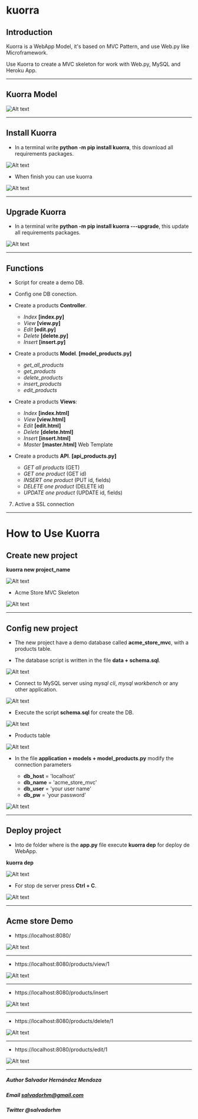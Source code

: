# kuorra

## Introduction


Kuorra is a WebApp Model, it's based on MVC Pattern, and use Web.py like Microframework.

Use Kuorra to create a MVC skeleton for work with Web.py, MySQL and Heroku App.

****

## Kuorra Model

![Alt text](images/kuorra.svg?raw=true "Kuorra model")

***

## Install Kuorra

+ In a terminal write **python -m pip install kuorra**, this download all requirements packages.

![Alt text](images/install_kuorra.png?raw=true "Kuorra model")

+ When finish you can use kuorra

![Alt text](images/kuorra_installed.png?raw=true "Kuorra model")


****

## Upgrade Kuorra

+ In a terminal write **python -m pip install kuorra ---upgrade**, this update all requirements packages.

![Alt text](images/kuorra_upgrade.png?raw=true "Kuorra model")

****

## Functions

+ Script for create a demo DB.

+ Config one DB conection.

+ Create a products **Controller**.

  - *Index* **[index.py]**
  - *View* **[view.py]**
  - *Edit* **[edit.py]**
  - *Delete* **[delete.py]**
  - *Insert* **[insert.py]**

+ Create a products **Model**. **[model_products.py]**

  - *get_all_products*
  - *get_products*
  - *delete_products*
  - *insert_products*
  - *edit_products*

+ Create a products **Views**:

  - *Index* **[index.html]**
  - *View* **[view.html]**
  - *Edit* **[edit.html]**
  - *Delete* **[delete.html]**
  - *Insert* **[insert.html]**
  - *Master* **[master.html]** Web Template

+ Create a products **API**. **[api_products.py]**

  - *GET all products* (GET)
  - *GET one product* (GET id)
  - *INSERT one product* (PUT id, fields)
  - *DELETE one product* (DELETE id)
  - *UPDATE one product* (UPDATE id, fields)

7. Active a SSL connection

****
# How to Use Kuorra

## Create new project

**kuorra new project_name**

![Alt text](images/kuorra_new.png?raw=true "kuorra new")

+ Acme Store MVC Skeleton

![Alt text](images/vs_code.png?raw=true "vs code")

****

## Config new project

+ The new project have a demo database  called **acme_store_mvc**, with a products table.

+ The database script is written in the file **data + schema.sql**.

![Alt text](images/schme.png?raw=true "schema")

+ Connect to MySQL server using *mysql cli*, *mysql workbench* or any other application.

![Alt text](images/mysql_0.png?raw=true "mysql cli")

+ Execute the script **schema.sql** for create the DB.

![Alt text](images/mysql_1.png?raw=true "source schema.sql")

+ Products table

![Alt text](images/products.png?raw=true "Products table")

+ In the file **application + models + model_products.py** modify the connection parameters

  - **db_host** = 'localhost'
  - **db_name** = 'acme_store_mvc'
  - **db_user** = 'your user name'
  - **db_pw** = 'your password'

![Alt text](images/config.png?raw=true "Config")

****

## Deploy project

+ Into de folder where is the **app.py** file execute **kuorra dep** for deploy de WebApp.

**kuorra dep**

![Alt text](images/kuorra_dep.png?raw=true "kuorra dep")

+ For stop de server press **Ctrl + C**.

![Alt text](images/kuorra_stop.png?raw=true "Stop")

****

## Acme store Demo

+ https://localhost:8080/

![Alt text](images/kuorra_index.png?raw=true "index.html")

****

+ https://localhost:8080/products/view/1

![Alt text](images/kuorra_view.png?raw=true "view.html")

****

+ https://localhost:8080/products/insert

![Alt text](images/kuorra_insert.png?raw=true "insert.html")

****

+ https://localhost:8080/products/delete/1

![Alt text](images/kuorra_delete.png?raw=true "delete.html")

****

+ https://localhost:8080/products/edit/1

![Alt text](images/kuorra_edit.png?raw=true "edit.html")

****

##### Author Salvador Hernández Mendoza
##### Email salvadorhm@gmail.com
##### Twitter @salvadorhm

